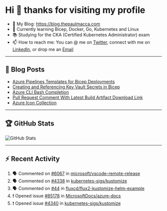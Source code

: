 # Hi 👋 thanks for visiting my profile

- 💬 My Blog: <https://blog.thepaulmacca.com>
- 🌱 Currently learning Bicep, Docker, Go, Kubernetes and Linux
- 📚 Studying for the CKA (Certified Kubernetes Administrator) exam
- 📫 How to reach me: You can @ me on [Twitter](https://twitter.com/thepaulmacca), connect with me on [LinkedIn](https://www.linkedin.com/in/thepaulmacca/), or drop me an [Email](mailto:pm@thepaulmacca.com)

---

## :blue_book: Blog Posts
<!-- BLOG-POST-LIST:START -->
- [Azure Pipelines Templates for Bicep Deployments](https://blog.thepaulmacca.com/azure-pipelines-templates-for-bicep-deployments/)
- [Creating and Referencing Key Vault Secrets in Bicep](https://blog.thepaulmacca.com/creating-and-referencing-key-vault-secrets-in-bicep/)
- [Azure CLI Bash Completion](https://blog.thepaulmacca.com/azure-cli-bash-completion/)
- [Pull Request Comment With Latest Build Artifact Download Link](https://blog.thepaulmacca.com/pull-request-comment-with-latest-build-artifact-download-link/)
- [Azure Icon Collection](https://blog.thepaulmacca.com/azure-icon-collection/)
<!-- BLOG-POST-LIST:END -->

---

## :trophy: GitHub Stats

![GitHub Stats](https://github-readme-stats.vercel.app/api?username=thepaulmacca&count_private=true&show_icons=true&theme=dark)

---

## :zap: Recent Activity

<!--START_SECTION:activity-->
1. 🗣 Commented on [#6067](https://github.com/microsoft/vscode-remote-release/issues/6067) in [microsoft/vscode-remote-release](https://github.com/microsoft/vscode-remote-release)
2. 🗣 Commented on [#4338](https://github.com/kubernetes-sigs/kustomize/issues/4338) in [kubernetes-sigs/kustomize](https://github.com/kubernetes-sigs/kustomize)
3. 🗣 Commented on [#44](https://github.com/fluxcd/flux2-kustomize-helm-example/issues/44) in [fluxcd/flux2-kustomize-helm-example](https://github.com/fluxcd/flux2-kustomize-helm-example)
4. ❗️ Opened issue [#85178](https://github.com/MicrosoftDocs/azure-docs/issues/85178) in [MicrosoftDocs/azure-docs](https://github.com/MicrosoftDocs/azure-docs)
5. ❗️ Opened issue [#4340](https://github.com/kubernetes-sigs/kustomize/issues/4340) in [kubernetes-sigs/kustomize](https://github.com/kubernetes-sigs/kustomize)
<!--END_SECTION:activity-->
